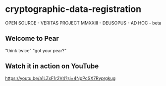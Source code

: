 # cryptographic-data-registration
OPEN SOURCE - VERITAS PROJECT MMXXIII - DEUSOPUS - AD HOC - beta

## Welcome to Pear
"think twice"
"got your pear?"

## Watch it in action on YouTube
https://youtu.be/a1LZxF1r2V4?si=4NpPcSX7Ryprgkug
